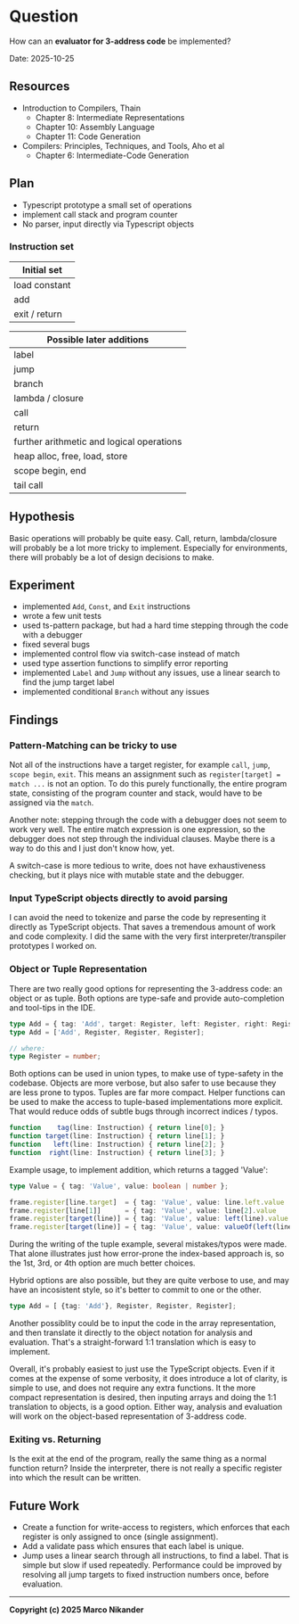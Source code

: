 # Question
<!-- What am I figuring out? -->

How can an **evaluator for 3-address code** be implemented?

Date: 2025-10-25

## Resources
<!-- Where can I find relevant information? -->

- Introduction to Compilers, Thain
    - Chapter 8: Intermediate Representations
    - Chapter 10: Assembly Language
    - Chapter 11: Code Generation
- Compilers: Principles, Techniques, and Tools, Aho et al
    - Chapter 6: Intermediate-Code Generation

## Plan
<!-- What do I want to do? -->

- Typescript prototype a small set of operations
- implement call stack and program counter
- No parser, input directly via Typescript objects


### Instruction set

|Initial set |
| --- |
| load constant |
| add |
| exit / return |

| Possible later additions |
| --- |
| label |
| jump |
| branch |
| lambda / closure |
| call |
| return |
| further arithmetic and logical operations |
| heap alloc, free, load, store |
| scope begin, end |
| tail call |



## Hypothesis
<!-- What do I think is going to happen? -->

Basic operations will probably be quite easy.
Call, return, lambda/closure will probably be a lot more tricky to implement.
Especially for environments, there will probably be a lot of design decisions to make.

## Experiment
<!-- What did I do? -->
<!-- How do you run the code? -->

- implemented `Add`, `Const`, and `Exit` instructions
- wrote a few unit tests
- used ts-pattern package, but had a hard time stepping through the code with a debugger
- fixed several bugs
- implemented control flow via switch-case instead of match
- used type assertion functions to simplify error reporting
- implemented `Label` and `Jump` without any issues, use a linear search to find the jump target label
- implemented conditional `Branch` without any issues

## Findings
<!-- What did I learn? -->

### Pattern-Matching can be tricky to use

Not all of the instructions have a target register, for example `call`, `jump`, `scope begin`, `exit`.
This means an assignment such as `register[target] = match ...` is not an option.
To do this purely functionally, the entire program state, consisting of the program counter and stack, would have to be assigned via the `match`.

Another note: stepping through the code with a debugger does not seem to work very well.
The entire match expression is one expression, so the debugger does not step through the individual clauses.
Maybe there is a way to do this and I just don't know how, yet.

A switch-case is more tedious to write, does not have exhaustiveness checking, but it plays nice with mutable state and the debugger.

### Input TypeScript objects directly to avoid parsing
I can avoid the need to tokenize and parse the code by representing it directly as TypeScript objects.
That saves a tremendous amount of work and code complexity.
I did the same with the very first interpreter/transpiler prototypes I worked on.

### Object or Tuple Representation
There are two really good options for representing the 3-address code: an object or as tuple.
Both options are type-safe and provide auto-completion and tool-tips in the IDE.

```typescript
type Add = { tag: 'Add', target: Register, left: Register, right: Register };
type Add = ['Add', Register, Register, Register];

// where:
type Register = number;
```
Both options can be used in union types, to make use of type-safety in the codebase.
Objects are more verbose, but also safer to use because they are less prone to typos.
Tuples are far more compact.
Helper functions can be used to make the access to tuple-based implementations more explicit.
That would reduce odds of subtle bugs through incorrect indices / typos.
```typescript
function    tag(line: Instruction) { return line[0]; }
function target(line: Instruction) { return line[1]; }
function   left(line: Instruction) { return line[2]; }
function  right(line: Instruction) { return line[3]; }
```

Example usage, to implement addition, which returns a tagged 'Value':
```typescript
type Value = { tag: 'Value', value: boolean | number };

frame.register[line.target]  = { tag: 'Value', value: line.left.value     + line.right.value };      // objects
frame.register[line[1]]      = { tag: 'Value', value: line[2].value       + line[3].value };         // tuples
frame.register[target(line)] = { tag: 'Value', value: left(line).value    + right(line).value };     // tuples with helper functions
frame.register[target(line)] = { tag: 'Value', value: valueOf(left(line)) + valueOf(right(line)) };  // tuples with more helper functions
```
During the writing of the tuple example, several mistakes/typos were made.
That alone illustrates just how error-prone the index-based approach is, so the 1st, 3rd, or 4th option are much better choices.

Hybrid options are also possible, but they are quite verbose to use, and may have an incosistent style, so it's better to commit to one or the other.
```typescript
type Add = [ {tag: 'Add'}, Register, Register, Register];
```

Another possiblity could be to input the code in the array representation, and then translate it directly to the object notation for analysis and evaluation.
That's a straight-forward 1:1 translation which is easy to implement.

Overall, it's probably easiest to just use the TypeScript objects.
Even if it comes at the expense of some verbosity, it does introduce a lot of clarity, is simple to use, and does not require any extra functions.
It the more compact representation is desired, then inputing arrays and doing the 1:1 translation to objects, is a good option.
Either way, analysis and evaluation will work on the object-based representation of 3-address code.

### Exiting vs. Returning

Is the exit at the end of the program, really the same thing as a normal function return?
Inside the interpreter, there is not really a specific register into which the result can be written.
<!-- TOOD: elaborate on a possible dummy frame for the final return, a special exit command, or special evaluation logic for the root frame -->

## Future Work
<!-- Are there follow-up questions? -->
<!-- Can I create a concrete ticket/issue from this? -->

- Create a function for write-access to registers, which enforces that each register is only assigned to once (single assignment).
- Add a validate pass which ensures that each label is unique.
- Jump uses a linear search through all instructions, to find a label. That is simple but slow if used repeatedly. Performance could be improved by resolving all jump targets to fixed instruction numbers once, before evaluation.
---
**Copyright (c) 2025 Marco Nikander**
